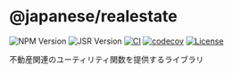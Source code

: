 # @japanese/realestate

![NPM Version](https://img.shields.io/npm/v/realestate-jp?logo=npm)
![JSR Version](https://img.shields.io/jsr/v/%40japanese/realestate?logo=jsr)
[![CI](https://github.com/ryohidaka/realestate-jp/actions/workflows/ci.yml/badge.svg)](https://github.com/ryohidaka/realestate-jp/actions/workflows/ci.yml)
[![codecov](https://codecov.io/gh/ryohidaka/realestate-jp/graph/badge.svg?token=2huHweDOwW)](https://codecov.io/gh/ryohidaka/realestate-jp)
[![License](https://img.shields.io/badge/license-MIT-blue.svg)](https://opensource.org/licenses/MIT)

不動産関連のユーティリティ関数を提供するライブラリ
